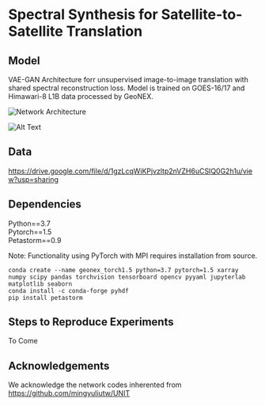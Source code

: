 # Spectral Synthesis for Satellite-to-Satellite Translation

## Model

VAE-GAN Architecture forr unsupervised image-to-image translation with shared spectral reconstruction loss. Model is trained on GOES-16/17 and Himawari-8 L1B data processed by GeoNEX. 

![Network Architecture](images/image-to-image-sensors.png)

![Alt Text](synthetic_animation.gif)

## Data

https://drive.google.com/file/d/1gzLcqWiKPjvzltp2nVZH6uCSIQ0G2h1u/view?usp=sharing

## Dependencies

Python==3.7 <br>
Pytorch==1.5 <br>
Petastorm==0.9

Note: Functionality using PyTorch with MPI requires installation from source.

```
conda create --name geonex_torch1.5 python=3.7 pytorch=1.5 xarray numpy scipy pandas torchvision tensorboard opencv pyyaml jupyterlab matplotlib seaborn
conda install -c conda-forge pyhdf
pip install petastorm
```

## Steps to Reproduce Experiments

To Come

## Acknowledgements 

We acknowledge the network codes inherented from https://github.com/mingyuliutw/UNIT
